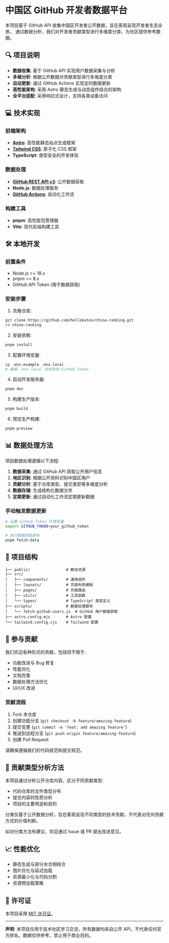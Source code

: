 # 中国区 GitHub 开发者数据平台

本项目基于 GitHub API 收集中国区开发者公开数据，旨在客观呈现开发者生态全景。
通过数据分析，我们对开发者贡献类型进行多维度分类，为社区提供参考数据。

## 🔍 项目说明

- **数据收集**: 基于 GitHub API 实现用户数据采集与分析
- **多维分析**: 根据公开数据对贡献类型进行多维度分类
- **自动更新**: 通过 GitHub Actions 实现定时数据更新
- **高性能架构**: 采用 Astro 静态生成与动态组件结合的架构
- **全平台适配**: 采用响应式设计，支持各类设备访问

## 💻 技术实现

### 前端架构

- **[Astro](https://astro.build/)**: 高性能静态站点生成框架
- **[Tailwind CSS](https://tailwindcss.com/)**: 原子化 CSS 框架
- **TypeScript**: 类型安全的开发体验

### 数据处理

- **[GitHub REST API v3](https://docs.github.com/en/rest)**: 公开数据获取
- **Node.js**: 数据处理服务
- **[GitHub Actions](https://github.com/features/actions)**: 自动化工作流

### 构建工具

- **pnpm**: 高性能包管理器
- **Vite**: 现代前端构建工具

## 🛠️ 本地开发

### 前置条件

- Node.js >= 18.x
- pnpm >= 8.x
- GitHub API Token (用于数据获取)

### 安装步骤

1. 克隆仓库:

```bash
git clone https://github.com/hellokaton/china-ranking.git
cd china-ranking
```

2. 安装依赖:

```bash
pnpm install
```

3. 配置环境变量:

```bash
cp .env.example .env.local
# 编辑 .env.local 添加你的 GitHub Token
```

4. 启动开发服务器:

```bash
pnpm dev
```

5. 构建生产版本:

```bash
pnpm build
```

6. 预览生产构建:

```bash
pnpm preview
```

## 📊 数据处理方法

项目数据处理遵循以下流程:

1. **数据采集**: 通过 GitHub API 获取公开用户信息
2. **地区识别**: 根据公开资料识别中国区用户
3. **贡献分析**: 基于仓库类型、提交类型等多维度分析
4. **数据存储**: 生成结构化数据文件
5. **定期更新**: 通过自动化工作流定期更新数据

### 手动触发数据更新

```bash
# 设置 GitHub Token 环境变量
export GITHUB_TOKEN=your_github_token

# 执行数据获取脚本
pnpm fetch-data
```

## 🧩 项目结构

```
├── public/                # 静态资源
├── src/
│   ├── components/        # 通用组件
│   ├── layouts/           # 页面布局模板
│   ├── pages/             # 页面路由
│   ├── utils/             # 工具函数
│   └── types/             # TypeScript 类型定义
├── scripts/               # 数据处理脚本
│   └── fetch-github-users.js  # GitHub 用户数据获取
├── astro.config.mjs       # Astro 配置
└── tailwind.config.cjs    # Tailwind 配置
```

## 🤝 参与贡献

我们欢迎各种形式的贡献，包括但不限于:

- 功能改进与 Bug 修复
- 性能优化
- 文档完善
- 数据处理方法优化
- UI/UX 改进

### 贡献流程

1. Fork 本仓库
2. 创建功能分支 (`git checkout -b feature/amazing-feature`)
3. 提交变更 (`git commit -m 'feat: add amazing feature'`)
4. 推送到远程分支 (`git push origin feature/amazing-feature`)
5. 创建 Pull Request

请确保遵循我们的代码规范和提交规范。

## 📝 贡献类型分析方法

本项目通过分析公开仓库内容，区分不同贡献类型:

- 代码仓库的文件类型分布
- 提交内容的性质分析
- 项目的主要用途和目的

分类仅基于公开数据分析，旨在客观呈现不同类型的技术贡献，不代表对任何贡献方式的价值判断。

如对分类方法有建议，欢迎通过 Issue 或 PR 提出改进意见。

## 📈 性能优化

- 静态生成与部分水合相结合
- 图片优化与延迟加载
- 资源最小化与代码分割
- 资源预加载策略

## 📜 许可证

本项目采用 [MIT 许可证](LICENSE)。

---

**声明**: 本项目仅用于技术社区学习交流，所有数据均来自公开 API，不代表任何官方排名。数据仅供参考，禁止用于商业目的。
